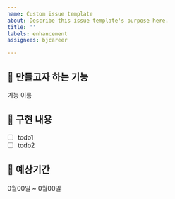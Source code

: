 ```yaml
---
name: Custom issue template
about: Describe this issue template's purpose here.
title: ''
labels: enhancement
assignees: bjcareer

---
```


## 🌱 만들고자 하는 기능
기능 이름

## 🌱 구현 내용
- [ ] todo1
- [ ] todo2

## 🌱 예상기간
0월00일 ~ 0월00일
